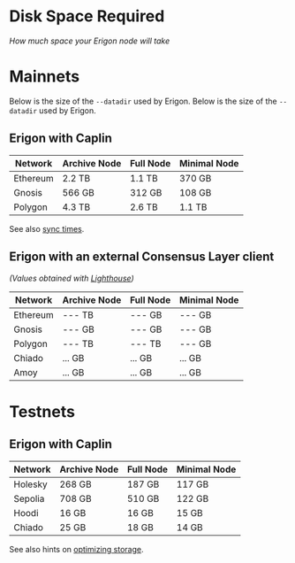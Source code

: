 # Disk Space Required
*How much space your Erigon node will take*

# Mainnets

Below is the size of the `--datadir` used by Erigon.
Below is the size of the `--datadir` used by Erigon.

## Erigon with Caplin

| Network  | Archive Node | Full Node | Minimal Node |
|----------|--------------|-----------|--------------|
| Ethereum |    2.2 TB    |   1.1 TB  |  370 GB      |
| Gnosis   |    566 GB    |   312 GB  |  108 GB      |
| Polygon  |    4.3 TB    |    2.6 TB |  1.1 TB      |

See also [sync times](https://github.com/erigontech/erigon?tab=readme-ov-file#sync-times).

<div class="hidden">

## Erigon with an external Consensus Layer client

*(Values obtained with [Lighthouse](https://lighthouse-book.sigmaprime.io/))*

| Network  | Archive Node | Full Node | Minimal Node |
|----------|--------------|-----------|--------------|
| Ethereum |    --- TB    |    --- GB |  --- GB      |
| Gnosis   |    --- GB    |    --- GB |  --- GB      |
| Polygon  |    --- TB    |    --- TB |  --- GB      |
| Chiado   |    ... GB    |    ... GB |  ... GB      |
| Amoy     |    ... GB    |    ... GB |  ... GB      |

</div>

# Testnets
## Erigon with Caplin

| Network  | Archive Node | Full Node | Minimal Node |
|----------|--------------|-----------|--------------|
| Holesky  |    268 GB    |    187 GB | 117 GB       |
| Sepolia  |    708 GB    |    510 GB | 122 GB       |
| Hoodi    |     16 GB    |     16 GB |  15 GB       |
| Chiado   |     25 GB    |     18 GB |  14 GB       |

See also hints on [optimizing storage](/basic/optimizing-storage.md).
